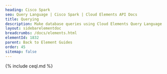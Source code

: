 ```yaml
---
heading: Cisco Spark
seo: Query Language | Cisco Spark | Cloud Elements API Docs
title: Querying
description: Make database queries using Cloud Elements Query Language.
layout: sidebarelementdoc
breadcrumbs: /docs/elements.html
elementId: 1832
parent: Back to Element Guides
order: 45
sitemap: false
---
```


{% include ceql.md %}
